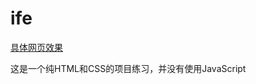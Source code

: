 # ife
[具体网页效果](https://archerelric.github.io/ife/task0001/index.html)

这是一个纯HTML和CSS的项目练习，并没有使用JavaScript
